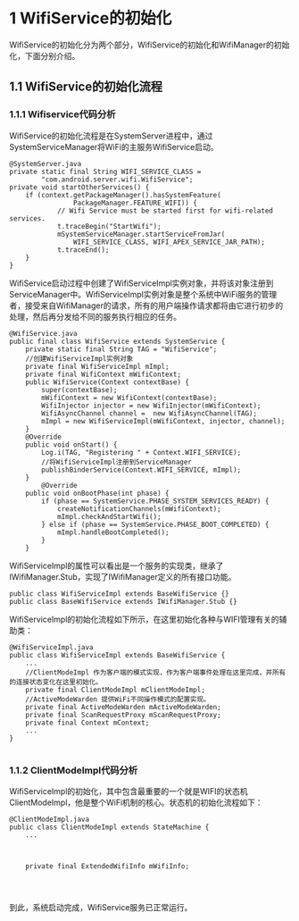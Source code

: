 # 1  WifiService的初始化

WifiService的初始化分为两个部分，WifiService的初始化和WifiManager的初始化，下面分别介绍。

## 1.1  WifiService的初始化流程

### 1.1.1  Wifiservice代码分析
WifiService的初始化流程是在SystemServer进程中，通过SystemServiceManager将WiFi的主服务WifiService启动。

```
@SystemServer.java
private static final String WIFI_SERVICE_CLASS =
        "com.android.server.wifi.WifiService";
private void startOtherServices() {
    if (context.getPackageManager().hasSystemFeature(
                PackageManager.FEATURE_WIFI)) {
            // Wifi Service must be started first for wifi-related services.
            t.traceBegin("StartWifi");
            mSystemServiceManager.startServiceFromJar(
                WIFI_SERVICE_CLASS, WIFI_APEX_SERVICE_JAR_PATH);
            t.traceEnd();
    }
}
```

WifiService启动过程中创建了WifiServiceImpl实例对象，并将该对象注册到ServiceManager中。WifiServiceImpl实例对象是整个系统中WiFi服务的管理者，接受来自WifiManager的请求，所有的用户端操作请求都将由它进行初步的处理，然后再分发给不同的服务执行相应的任务。
```
@WifiService.java
public final class WifiService extends SystemService {
    private static final String TAG = "WifiService";
    //创建WifiServiceImpl实例对象
    private final WifiServiceImpl mImpl;
    private final WifiContext mWifiContext;
    public WifiService(Context contextBase) {
        super(contextBase);
        mWifiContext = new WifiContext(contextBase);
        WifiInjector injector = new WifiInjector(mWifiContext);
        WifiAsyncChannel channel =  new WifiAsyncChannel(TAG);
        mImpl = new WifiServiceImpl(mWifiContext, injector, channel);
    }
    @Override
    public void onStart() {
        Log.i(TAG, "Registering " + Context.WIFI_SERVICE);
        //将WifiServiceImpl注册到ServiceManager
        publishBinderService(Context.WIFI_SERVICE, mImpl);
    }
        @Override
    public void onBootPhase(int phase) {
        if (phase == SystemService.PHASE_SYSTEM_SERVICES_READY) {
            createNotificationChannels(mWifiContext);
            mImpl.checkAndStartWifi();
        } else if (phase == SystemService.PHASE_BOOT_COMPLETED) {
            mImpl.handleBootCompleted();
        }
    }
```
WifiServiceImpl的属性可以看出是一个服务的实现类，继承了IWifiManager.Stub，实现了IWifiManager定义的所有接口功能。
```
public class WifiServiceImpl extends BaseWifiService {}
public class BaseWifiService extends IWifiManager.Stub {}
```
WifiServiceImpl的初始化流程如下所示，在这里初始化各种与WIFI管理有关的辅助类：
```
@WifiServiceImpl.java
public class WifiServiceImpl extends BaseWifiService {
    ...
    //ClientModeImpl 作为客户端的模式实现，作为客户端事件处理在这里完成，并所有的连接状态变化在这里初始化。
    private final ClientModeImpl mClientModeImpl;
    //ActiveModeWarden 提供WiFi不同操作模式的配置实现。
    private final ActiveModeWarden mActiveModeWarden;
    private final ScanRequestProxy mScanRequestProxy;
    private final Context mContext;
    ...
}
    
```

### 1.1.2  ClientModeImpl代码分析
WifiServiceImpl的初始化，其中包含最重要的一个就是WIFI的状态机ClientModeImpl，他是整个WiFi机制的核心。状态机的初始化流程如下：
```
@ClientModeImpl.java
public class ClientModeImpl extends StateMachine {
    ...
    
    
    
    private final ExtendedWifiInfo mWifiInfo;
    
    
    
```

到此，系统启动完成，WifiService服务已正常运行。










